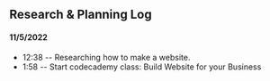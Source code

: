 ## Research & Planning Log
#### 11/5/2022
* 12:38 -- Researching how to make a website.
* 1:58 -- Start codecademy class: Build Website for your Business
